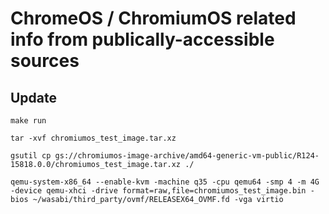 # ChromeOS / ChromiumOS related info from publically-accessible sources

## Update
```
make run
```

```
tar -xvf chromiumos_test_image.tar.xz

gsutil cp gs://chromiumos-image-archive/amd64-generic-vm-public/R124-15818.0.0/chromiumos_test_image.tar.xz ./

qemu-system-x86_64 --enable-kvm -machine q35 -cpu qemu64 -smp 4 -m 4G -device qemu-xhci -drive format=raw,file=chromiumos_test_image.bin -bios ~/wasabi/third_party/ovmf/RELEASEX64_OVMF.fd -vga virtio
```
